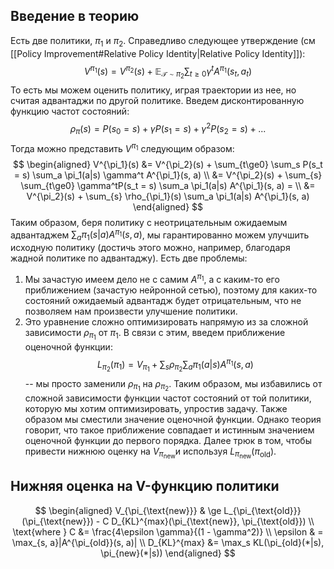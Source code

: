 ## Введение в теорию
Есть две политики, $\pi_1$ и $\pi_2$. Справедливо следующее утверждение (см [[Policy Improvement#Relative Policy Identity|Relative Policy Identity]]):
$$V^{\pi_1}(s) = V^{\pi_2}(s) + \mathbb{E}_{\mathcal{T}\sim \pi_2}\sum_{t\ge0}\gamma^t A^{\pi_1}(s_t, a_t)$$
То есть мы можем оценить политику, играя траектории из нее, но считая  адвантаджи по другой политике. 
Введем дисконтированную функцию частот состояний:
$$\rho_\pi(s) = P(s_0=s) + \gamma P(s_1 = s) + \gamma^2P(s_2 = s) + ...$$
Тогда можно представить $V^{\pi_1}$ следующим образом:
$$
\begin{aligned}
V^{\pi_1}(s) &= V^{\pi_2}(s) + \sum_{t\ge0} \sum_s P(s_t = s) \sum_a \pi_1(a|s) \gamma^t A^{\pi_1}(s, a) \\ 
&= V^{\pi_2}(s) + \sum_{s} \sum_{t\ge0} \gamma^tP(s_t = s) \sum_a \pi_1(a|s) A^{\pi_1}(s, a)  = \\ 
&= V^{\pi_2}(s) + \sum_{s} \rho_{\pi_1}(s) \sum_a \pi_1(a|s) A^{\pi_1}(s, a)
\end{aligned}
$$
Таким образом, беря политику с неотрицательным ожидаемым адвантаджем $\sum_a \pi_1(s|a) A^{\pi_1}(s, a)$, мы гарантированно можем улучшить исходную политику (достичь этого можно, например, благодаря жадной политике по адвантаджу). Есть две проблемы:
1. Мы зачастую имеем дело не с самим  $A^{\pi_1}$, а с каким-то его приближением (зачастую нейронной сетью), поэтому для каких-то состояний ожидаемый адвантадж будет отрицательным, что не позволяем нам произвести улучшение политики.
2. Это уравнение сложно оптимизировать напрямую из за сложной зависимости $\rho_{\pi_1}$ от $\pi_1$.
В связи с этим, введем приближение оценочной функции:
$$L_{\pi_2}(\pi_1) = V_{\pi_1} + \sum_s \rho_{\pi_2} \sum_a \pi_1(a|s)A^{\pi_1}(s, a)$$ 
-- мы просто заменили $\rho_{\pi_1}$ на $\rho_{\pi_2}$. Таким образом, мы избавились от сложной зависимости функции частот состояний от той политики, которую мы хотим оптимизировать, упростив задачу. Также образом мы сместили значение оценочной функции. Однако теория говорит, что такое приближение совпадает и истинным значением оценочной функции до первого порядка. Далее трюк в том, чтобы привести нижнюю оценку на $V_{\pi_{\text{new}}}$и используя $L_{\pi_{\text{new}}}(\pi_{\text{old}})$.
## Нижняя оценка на V-функцию политики
$$
\begin{aligned}
V_{\pi_{\text{new}}} & \ge L_{\pi_{\text{old}}}(\pi_{\text{new}}) -  C D_{KL}^{max}(\pi_{\text{new}}, \pi_{\text{old}}) \\
\text{where } C &= \frac{4\epsilon \gamma}{(1 - \gamma^2)} \\
\epsilon  & = \max_{s, a}|A^{\pi_{old}}(s, a)| \\
D_{KL}^{max} &= \max_s KL(\pi_{old}(*|s), \pi_{new}(*|s))
\end{aligned}
$$
